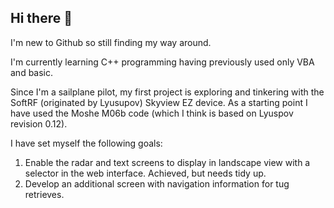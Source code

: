 ## Hi there 👋

I'm new to Github so still finding my way around.

I'm currently learning C++ programming having previously used only VBA and basic.

Since I'm a sailplane pilot, my first project is exploring and tinkering with the SoftRF (originated by Lyusupov) Skyview EZ device.  As a starting point I have used the Moshe M06b code (which I think is based on Lyuspov revision 0.12).

I have set myself the following goals:
1.  Enable the radar and text screens to display in landscape view with a selector in the web interface.  Achieved, but needs tidy up.
2.  Develop an additional screen with navigation information for tug retrieves.



